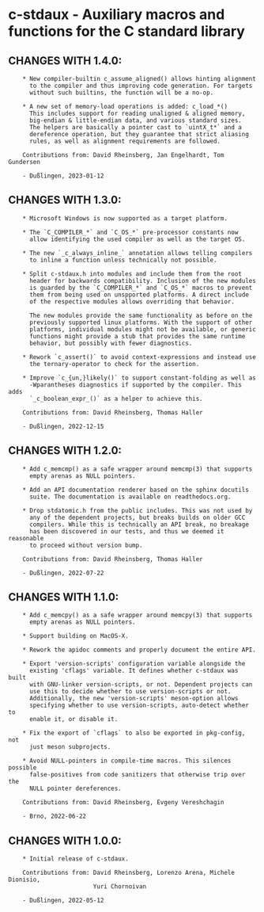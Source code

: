 # c-stdaux - Auxiliary macros and functions for the C standard library

## CHANGES WITH 1.4.0:

        * New compiler-builtin c_assume_aligned() allows hinting alignment
          to the compiler and thus improving code generation. For targets
          without such builtins, the function will be a no-op.

        * A new set of memory-load operations is added: c_load_*()
          This includes support for reading unaligned & aligned memory,
          big-endian & little-endian data, and various standard sizes.
          The helpers are basically a pointer cast to `uintX_t*` and a
          dereference operation, but they guarantee that strict aliasing
          rules, as well as alignment requirements are followed.

        Contributions from: David Rheinsberg, Jan Engelhardt, Tom Gundersen

        - Dußlingen, 2023-01-12

## CHANGES WITH 1.3.0:

        * Microsoft Windows is now supported as a target platform.

        * The `C_COMPILER_*` and `C_OS_*` pre-processor constants now
          allow identifying the used compiler as well as the target OS.

        * The new `_c_always_inline_` annotation allows telling compilers
          to inline a function unless technically not possible.

        * Split c-stdaux.h into modules and include them from the root
          header for backwards compatibility. Inclusion of the new modules
          is guarded by the `C_COMPILER_*` and `C_OS_*` macros to prevent
          them from being used on unspported platforms. A direct include
          of the respective modules allows overriding that behavior.

          The new modules provide the same functionality as before on the
          previously supported linux platforms. With the support of other
          platforms, individual modules might not be available, or generic
          functions might provide a stub that provides the same runtime
          behavior, but possibly with fewer diagnostics.

        * Rework `c_assert()` to avoid context-expressions and instead use
          the ternary-operator to check for the assertion.

        * Improve `c_{un,}likely()` to support constant-folding as well as
          -Wparantheses diagnostics if supported by the compiler. This adds
          `_c_boolean_expr_()` as a helper to achieve this.

        Contributions from: David Rheinsberg, Thomas Haller

        - Dußlingen, 2022-12-15

## CHANGES WITH 1.2.0:

        * Add c_memcmp() as a safe wrapper around memcmp(3) that supports
          empty arenas as NULL pointers.

        * Add an API documentation renderer based on the sphinx docutils
          suite. The documentation is available on readthedocs.org.

        * Drop stdatomic.h from the public includes. This was not used by
          any of the dependent projects, but breaks builds on older GCC
          compilers. While this is technically an API break, no breakage
          has been discovered in our tests, and thus we deemed it reasonable
          to proceed without version bump.

        Contributions from: David Rheinsberg, Thomas Haller

        - Dußlingen, 2022-07-22

## CHANGES WITH 1.1.0:

        * Add c_memcpy() as a safe wrapper around memcpy(3) that supports
          empty arenas as NULL pointers.

        * Support building on MacOS-X.

        * Rework the apidoc comments and properly document the entire API.

        * Export 'version-scripts' configuration variable alongside the
          existing 'cflags' variable. It defines whether c-stdaux was built
          with GNU-linker version-scripts, or not. Dependent projects can
          use this to decide whether to use version-scripts or not.
          Additionally, the new 'version-scripts' meson-option allows
          specifying whether to use version-scripts, auto-detect whether to
          enable it, or disable it.

        * Fix the export of `cflags` to also be exported in pkg-config, not
          just meson subprojects.

        * Avoid NULL-pointers in compile-time macros. This silences possible
          false-positives from code sanitizers that otherwise trip over the
          NULL pointer dereferences.

        Contributions from: David Rheinsberg, Evgeny Vereshchagin

        - Brno, 2022-06-22

## CHANGES WITH 1.0.0:

        * Initial release of c-stdaux.

        Contributions from: David Rheinsberg, Lorenzo Arena, Michele Dionisio,
                            Yuri Chornoivan

        - Dußlingen, 2022-05-12
